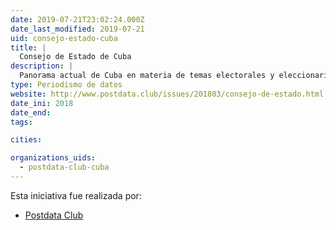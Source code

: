 ```yaml
---
date: 2019-07-21T23:02:24.000Z
date_last_modified: 2019-07-21
uid: consejo-estado-cuba
title: |
  Consejo de Estado de Cuba
description: |
  Panorama actual de Cuba en materia de temas electorales y eleccionarios.
type: Periodismo de datos
website: http://www.postdata.club/issues/201803/consejo-de-estado.html
date_ini: 2018
date_end: 
tags:

cities: 

organizations_uids:
  - postdata-club-cuba
---
```


Esta iniciativa fue realizada por:

- [Postdata Club](/organizaciones/postdata-club-cuba)
